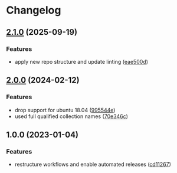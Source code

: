 # Changelog

## [2.1.0](https://github.com/rolehippie/cronic/compare/v2.0.0...v2.1.0) (2025-09-19)


### Features

* apply new repo structure and update linting ([eae500d](https://github.com/rolehippie/cronic/commit/eae500da3aa626332261778bd70075abce4af500))

## [2.0.0](https://github.com/rolehippie/cronic/compare/v1.0.0...v2.0.0) (2024-02-12)


### Features

* drop support for ubuntu 18.04 ([995544e](https://github.com/rolehippie/cronic/commit/995544e31073f8934816618d5cb996fcfe10be74))
* used full qualified collection names ([70e346c](https://github.com/rolehippie/cronic/commit/70e346c2bc7480ebfd068b1b38f05b8a17a67d7e))

## 1.0.0 (2023-01-04)


### Features

* restructure workflows and enable automated releases ([cd11267](https://github.com/rolehippie/cronic/commit/cd1126702fc37fa99bda7e4eb1d264f356988683))
